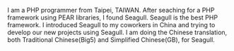 <!-- Name: User/HenryJuan -->
<!-- Version: 2 -->
<!-- Last-Modified: 2005/11/15 13:20:37 -->
<!-- Author: werner -->
I am a PHP programmer from Taipei, TAIWAN. After seaching for a PHP framework using PEAR libraries, I found Seagull. Seagull is the best PHP framework. I introduced Seagull to my coworkers in China and trying to develop our new projects using Seagull. I am doing the Chinese translation, both Traditional Chinese(Big5) and Simplified Chinese(GB), for Seagull.